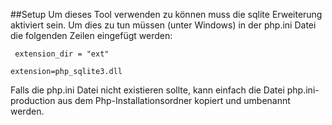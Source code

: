 ##Setup
Um dieses Tool verwenden zu können muss die sqlite Erweiterung aktiviert sein.
Um dies zu tun müssen (unter Windows) in der php.ini Datei die folgenden Zeilen eingefügt werden:

` extension_dir = "ext"` 

`extension=php_sqlite3.dll`

Falls die php.ini Datei nicht existieren sollte, kann einfach die Datei php.ini-production aus dem Php-Installationsordner kopiert und umbenannt werden. 